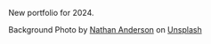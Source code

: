 New portfolio for 2024.

Background Photo by <a href="https://unsplash.com/@nathananderson?utm_content=creditCopyText&utm_medium=referral&utm_source=unsplash">Nathan Anderson</a> on <a href="https://unsplash.com/photos/grayscale-photography-of-mountains-and-trees-IghZxJgO94M?utm_content=creditCopyText&utm_medium=referral&utm_source=unsplash">Unsplash</a>
  